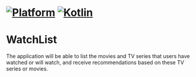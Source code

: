 # [![Platform](https://img.shields.io/badge/platform-Android-green.svg)](http://developer.android.com/index.html) [![Kotlin](https://img.shields.io/badge/kotlin-1.4.32-orange.svg)](http://kotlinlang.org)

# WatchList

The application will be able to list the movies and TV series that users have watched or will watch, and receive recommendations based on these TV series or movies.
